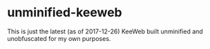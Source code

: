 # unminified-keeweb
This is just the latest (as of 2017-12-26) KeeWeb built unminified and unobfuscated for my own purposes.
